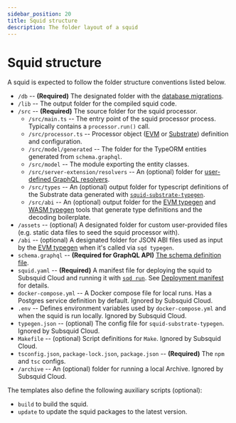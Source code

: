 ```yaml
---
sidebar_position: 20
title: Squid structure
description: The folder layout of a squid
---
```


# Squid structure

A squid is expected to follow the folder structure conventions listed below.

- `/db` -- **(Required)** The designated folder with the [database migrations](/arrowsquid-docs-v0/store/postgres/db-migrations).
- `/lib` -- The output folder for the compiled squid code.
- `/src` -- **(Required)** The source folder for the squid processor.
   + `/src/main.ts` -- The entry point of the squid processor process. Typically contains a `processor.run()` call.
   + `/src/processor.ts` -- Processor object ([EVM](/arrowsquid-docs-v0/evm-indexing) or [Substrate](/arrowsquid-docs-v0/substrate-indexing)) definition and configuration.
   + `/src/model/generated` -- The folder for the TypeORM entities generated from `schema.graphql`.
   + `/src/model` -- The module exporting the entity classes.
   + `/src/server-extension/resolvers` -- An (optional) folder for [user-defined GraphQL resolvers](/arrowsquid-docs-v0/graphql-api/custom-resolvers).
   + `/src/types` -- An (optional) output folder for typescript definitions of the Substrate data generated with [`squid-substrate-typegen`](/arrowsquid-docs-v0/substrate-indexing/squid-substrate-typegen).
   + `/src/abi` -- An (optional) output folder for the [EVM typegen](/arrowsquid-docs-v0/evm-indexing/squid-evm-typegen) and [WASM typegen](https://github.com/subsquid/squid-sdk/tree/master/substrate/ink-typegen) tools that generate type definitions and the decoding boilerplate.
- `/assets` -- (optional) A designated folder for custom user-provided files (e.g. static data files to seed the squid processor with).
- `/abi` -- (optional) A designated folder for JSON ABI files used as input by the [EVM typegen](/arrowsquid-docs-v0/evm-indexing/squid-evm-typegen) when it's called via `sqd typegen`.
- `schema.graphql` -- **(Required for GraphQL API)** [The schema definition file](/arrowsquid-docs-v0/store/postgres/schema-file).
- `squid.yaml` -- **(Required)** A manifest file for deploying the squid to Subsquid Cloud and running it with [`sqd run`](/arrowsquid-docs-v0/squid-cli/run). See [Deployment manifest](/arrowsquid-docs-v0/deploy-squid/deploy-manifest) for details.
- `docker-compose.yml` -- A Docker compose file for local runs. Has a Postgres service definition by default. Ignored by Subsquid Cloud.
- `.env` -- Defines environment variables used by `docker-compose.yml` and when the squid is run locally. Ignored by Subsquid Cloud.
- `typegen.json` -- (optional) The config file for `squid-substrate-typegen`. Ignored by Subsquid Cloud.
- `Makefile` -- (optional) Script definitions for `Make`. Ignored by Subsquid Cloud.
- `tsconfig.json`, `package-lock.json`, `package.json` -- **(Required)** The `npm` and `tsc` configs.
- `/archive` -- An (optional) folder for running a local Archive. Ignored by Subsquid Cloud.

The templates also define the following auxiliary scripts (optional):
- `build` to build the squid.
- `update` to update the squid packages to the latest version.
